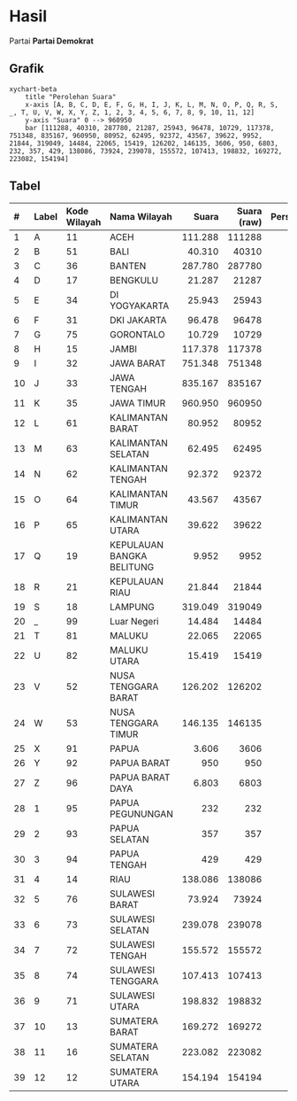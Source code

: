 # Hasil

Partai **Partai Demokrat**

## Grafik

```mermaid
xychart-beta
    title "Perolehan Suara"
    x-axis [A, B, C, D, E, F, G, H, I, J, K, L, M, N, O, P, Q, R, S, _, T, U, V, W, X, Y, Z, 1, 2, 3, 4, 5, 6, 7, 8, 9, 10, 11, 12]
    y-axis "Suara" 0 --> 960950
    bar [111288, 40310, 287780, 21287, 25943, 96478, 10729, 117378, 751348, 835167, 960950, 80952, 62495, 92372, 43567, 39622, 9952, 21844, 319049, 14484, 22065, 15419, 126202, 146135, 3606, 950, 6803, 232, 357, 429, 138086, 73924, 239078, 155572, 107413, 198832, 169272, 223082, 154194]
```

## Tabel

| #  | Label | Kode Wilayah | Nama Wilayah              | Suara   | Suara (raw) | Persentase |
|:-- |:----- |:------------ |:------------------------- | -------:| -----------:| ----------:|
| 1  | A     | 11           | ACEH                      | 111.288 | 111288      | 1,94       |
| 2  | B     | 51           | BALI                      | 40.310  | 40310       | 0,70       |
| 3  | C     | 36           | BANTEN                    | 287.780 | 287780      | 5,03       |
| 4  | D     | 17           | BENGKULU                  | 21.287  | 21287       | 0,37       |
| 5  | E     | 34           | DI YOGYAKARTA             | 25.943  | 25943       | 0,45       |
| 6  | F     | 31           | DKI JAKARTA               | 96.478  | 96478       | 1,69       |
| 7  | G     | 75           | GORONTALO                 | 10.729  | 10729       | 0,19       |
| 8  | H     | 15           | JAMBI                     | 117.378 | 117378      | 2,05       |
| 9  | I     | 32           | JAWA BARAT                | 751.348 | 751348      | 13,12      |
| 10 | J     | 33           | JAWA TENGAH               | 835.167 | 835167      | 14,59      |
| 11 | K     | 35           | JAWA TIMUR                | 960.950 | 960950      | 16,79      |
| 12 | L     | 61           | KALIMANTAN BARAT          | 80.952  | 80952       | 1,41       |
| 13 | M     | 63           | KALIMANTAN SELATAN        | 62.495  | 62495       | 1,09       |
| 14 | N     | 62           | KALIMANTAN TENGAH         | 92.372  | 92372       | 1,61       |
| 15 | O     | 64           | KALIMANTAN TIMUR          | 43.567  | 43567       | 0,76       |
| 16 | P     | 65           | KALIMANTAN UTARA          | 39.622  | 39622       | 0,69       |
| 17 | Q     | 19           | KEPULAUAN BANGKA BELITUNG | 9.952   | 9952        | 0,17       |
| 18 | R     | 21           | KEPULAUAN RIAU            | 21.844  | 21844       | 0,38       |
| 19 | S     | 18           | LAMPUNG                   | 319.049 | 319049      | 5,57       |
| 20 | _     | 99           | Luar Negeri               | 14.484  | 14484       | 0,25       |
| 21 | T     | 81           | MALUKU                    | 22.065  | 22065       | 0,39       |
| 22 | U     | 82           | MALUKU UTARA              | 15.419  | 15419       | 0,27       |
| 23 | V     | 52           | NUSA TENGGARA BARAT       | 126.202 | 126202      | 2,20       |
| 24 | W     | 53           | NUSA TENGGARA TIMUR       | 146.135 | 146135      | 2,55       |
| 25 | X     | 91           | PAPUA                     | 3.606   | 3606        | 0,06       |
| 26 | Y     | 92           | PAPUA BARAT               | 950     | 950         | 0,02       |
| 27 | Z     | 96           | PAPUA BARAT DAYA          | 6.803   | 6803        | 0,12       |
| 28 | 1     | 95           | PAPUA PEGUNUNGAN          | 232     | 232         | 0,00       |
| 29 | 2     | 93           | PAPUA SELATAN             | 357     | 357         | 0,01       |
| 30 | 3     | 94           | PAPUA TENGAH              | 429     | 429         | 0,01       |
| 31 | 4     | 14           | RIAU                      | 138.086 | 138086      | 2,41       |
| 32 | 5     | 76           | SULAWESI BARAT            | 73.924  | 73924       | 1,29       |
| 33 | 6     | 73           | SULAWESI SELATAN          | 239.078 | 239078      | 4,18       |
| 34 | 7     | 72           | SULAWESI TENGAH           | 155.572 | 155572      | 2,72       |
| 35 | 8     | 74           | SULAWESI TENGGARA         | 107.413 | 107413      | 1,88       |
| 36 | 9     | 71           | SULAWESI UTARA            | 198.832 | 198832      | 3,47       |
| 37 | 10    | 13           | SUMATERA BARAT            | 169.272 | 169272      | 2,96       |
| 38 | 11    | 16           | SUMATERA SELATAN          | 223.082 | 223082      | 3,90       |
| 39 | 12    | 12           | SUMATERA UTARA            | 154.194 | 154194      | 2,69       |



